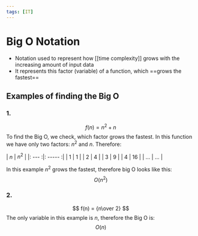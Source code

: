 ```yaml
---
tags: [IT]
---
```

# Big O Notation
- Notation used to represent how [[time complexity]] grows with the increasing amount of input data
- It represents this factor (variable) of a function, which ==grows the fastest==

## Examples of finding the Big O
### 1.
$$
f(n) = {n^2 + n}
$$
To find the Big O, we check, which factor grows the fastest. In this function we have only two factors: $n^2$ and $n$. Therefore:

| $n$ | $n^2$ |
|: --- :|: ----- :|
| 1   | 1     |
| 2   | 4     |
| 3   | 9     |
| 4   | 16    |
| ... | ...      |


In this example $n^2$ grows the fastest, therefore big O looks like this:
$$
O(n^2)
$$
### 2.
$$
f(n) = {n\over 2}
$$
The only variable in this example is $n$, therefore the Big O is:
$$
O(n)
$$